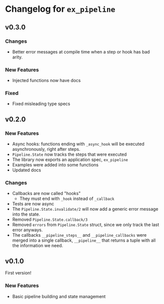 # Changelog for `ex_pipeline`
## v0.3.0

### Changes
- Better error messages at compile time when a step or hook has bad arity.

### New Features
- Injected functions now have docs

### Fixed
- Fixed misleading type specs


## v0.2.0

### New Features
- Async hooks: functions ending with `_async_hook` will be executed asynchronously, right after steps.
- `Pipeline.State` now tracks the steps that were executed
- The library now exports an application spec, `ex_pipeline`
- Examples were added into some functions
- Updated docs

### Changes
- Callbacks are now called "hooks"
  - They must end with `_hook` instead of `_callback`
- Tests are now async
- The `Pipeline.State.invalidate/2` will now add a generic error message into the state.
- Removed `Pipeline.State.callback/3`
- Removed `errors` from `Pipeline.State` struct, since we only track the last error anyways.
- The callbacks `__pipeline_steps__` and `__pipeline_callbacks` were merged into a single callback, `__pipeline__`
  that returns a tuple with all the information we need.


## v0.1.0

First version!

### New Features
- Basic pipeline building and state management